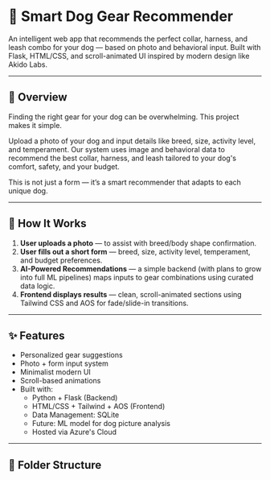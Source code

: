 # 🐶 Smart Dog Gear Recommender

An intelligent web app that recommends the perfect collar, harness, and leash combo for your dog — based on photo and behavioral input. Built with Flask, HTML/CSS, and scroll-animated UI inspired by modern design like Akido Labs.

---

## 🚀 Overview

Finding the right gear for your dog can be overwhelming. This project makes it simple.

Upload a photo of your dog and input details like breed, size, activity level, and temperament. Our system uses image and behavioral data to recommend the best collar, harness, and leash tailored to your dog's comfort, safety, and your budget.

This is not just a form — it’s a smart recommender that adapts to each unique dog.

---

## 🧠 How It Works

1. **User uploads a photo** — to assist with breed/body shape confirmation.
2. **User fills out a short form** — breed, size, activity level, temperament, and budget preferences.
3. **AI-Powered Recommendations** — a simple backend (with plans to grow into full ML pipelines) maps inputs to gear combinations using curated data logic.
4. **Frontend displays results** — clean, scroll-animated sections using Tailwind CSS and AOS for fade/slide-in transitions.

---

## ✨ Features

- Personalized gear suggestions
- Photo + form input system
- Minimalist modern UI
- Scroll-based animations
- Built with:
  - Python + Flask (Backend)
  - HTML/CSS + Tailwind + AOS (Frontend)
  - Data Management: SQLite 
  - Future: ML model for dog picture analysis 
  - Hosted via Azure's Cloud

---

## 📁 Folder Structure


